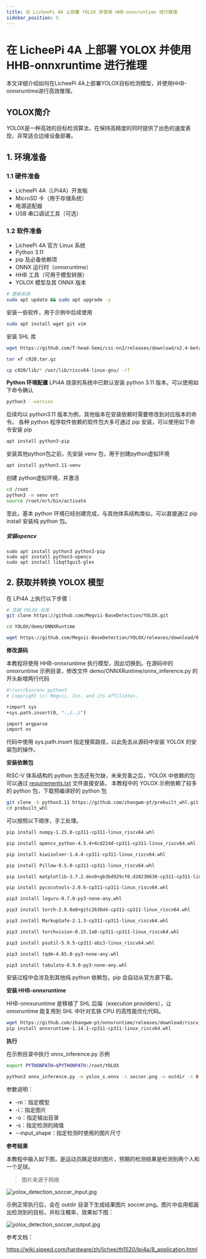 ```yaml
---
title: 在 LicheePi 4A 上部署 YOLOX 并使用 HHB-onnxruntime 进行推理
sidebar_position: 5
---
```


# 在 LicheePi 4A 上部署 YOLOX 并使用 HHB-onnxruntime 进行推理

本文详细介绍如何在LicheePi 4A上部署YOLOX目标检测模型，并使用HHB-onnxruntime进行高效推理。

## YOLOX简介

YOLOX是一种高效的目标检测算法，在保持高精度的同时提供了出色的速度表现，非常适合边缘设备部署。

## 1. 环境准备

### 1.1 硬件准备

- LicheePi 4A（LPi4A）开发板
- MicroSD 卡（用于存储系统）
- 电源适配器
- USB 串口调试工具（可选）

### 1.2 软件准备

- LicheePi 4A 官方 Linux 系统
- Python 3.11
- pip 及必备依赖项
- ONNX 运行时（onnxruntime）
- HHB 工具（可用于模型转换）
- YOLOX 模型及其 ONNX 版本

```sh
# 更新系统
sudo apt update && sudo apt upgrade -y
```

安装一些软件，用于示例中后续使用

```bash
sudo apt install wget git vim
```

安装 SHL 库

```bash
wget https://github.com/T-head-Semi/csi-nn2/releases/download/v2.4-beta.1/c920.tar.gz

tar xf c920.tar.gz

cp c920/lib/* /usr/lib/riscv64-linux-gnu/ -rf
```

**Python 环境配置**
LPi4A 烧录的系统中已默认安装 python 3.11 版本。可以使用如下命令确认

```bash
python3 --version
```

后续均以 python3.11 版本为例，其他版本在安装依赖时需要修改到对应版本的命令。
各种 python 程序软件依赖的软件包大多可通过 pip 安装，可以使用如下命令安装 pip

```bash
apt install python3-pip
```

安装其他python包之前，先安装 venv 包，用于创建python虚拟环境

```bash
apt install python3.11-venv
```

创建 python虚拟环境，并激活

```bash
cd /root
python3 -m venv ort
source /root/ort/bin/activate
```

至此，基本 python 环境已经创建完成，与其他体系结构类似，可以直接通过 pip install 安装纯 python 包。

##### 安装opencv

```shell
sudo apt install python3 python3-pip
sudo apt install python3-opencv 
sudo apt install libqt5gui5-gles
```

## 2. 获取并转换 YOLOX 模型

在 LPi4A 上执行以下步骤：

```sh
# 克隆 YOLOX 仓库
git clone https://github.com/Megvii-BaseDetection/YOLOX.git

cd YOLOX/demo/ONNXRuntime

wget https://github.com/Megvii-BaseDetection/YOLOX/releases/download/0.1.1rc0/yolox_s.onnx

```

**修改源码**

本教程将使用 HHB-onnxruntime 执行模型，因此切换到。在源码中的 onnxruntime 示例目录，修改文件 demo/ONNXRuntime/onnx_inference.py 的开头新增两行代码

```bash
#!/usr/bin/env python3
# Copyright (c) Megvii, Inc. and its affiliates.

+import sys
+sys.path.insert(0, "../../")

import argparse
import os
```

代码中使用 sys.path.insert 指定搜索路径，以此免去从源码中安装 YOLOX 的安装包的操作。

**安装依赖包**

RISC-V 体系结构的 python 生态还有欠缺，未来完善之后，YOLOX 中依赖的包可以通过 [requirements.txt](https://github.com/Megvii-BaseDetection/YOLOX/blob/main/requirements.txt) 文件直接安装。
本教程中的 YOLOX 示例依赖了较多的 python 包，下载预编译好的 python 包

```bash
git clone -b python3.11 https://github.com/zhangwm-pt/prebuilt_whl.git
cd prebuilt_whl
```

可以按照以下顺序，手工处理。

```bash
pip install numpy-1.25.0-cp311-cp311-linux_riscv64.whl

pip install opencv_python-4.5.4+4cd224d-cp311-cp311-linux_riscv64.whl

pip install kiwisolver-1.4.4-cp311-cp311-linux_riscv64.whl

pip install Pillow-9.5.0-cp311-cp311-linux_riscv64.whl

pip install matplotlib-3.7.2.dev0+gb3bd929cf0.d20230630-cp311-cp311-linux_riscv64.whl

pip install pycocotools-2.0.6-cp311-cp311-linux_riscv64.whl

pip3 install loguru-0.7.0-py3-none-any.whl

pip3 install torch-2.0.0a0+gitc263bd4-cp311-cp311-linux_riscv64.whl

pip3 install MarkupSafe-2.1.3-cp311-cp311-linux_riscv64.whl

pip3 install torchvision-0.15.1a0-cp311-cp311-linux_riscv64.whl

pip3 install psutil-5.9.5-cp311-abi3-linux_riscv64.whl

pip3 install tqdm-4.65.0-py3-none-any.whl

pip3 install tabulate-0.9.0-py3-none-any.whl
```

安装过程中会涉及到其他纯 python 依赖包，pip 会自动从官方源下载。

**安装 HHB-onnxruntime**

HHB-onnxuruntime 是移植了 SHL 后端（execution providers），让 onnxruntime 能复用到 SHL 中针对玄铁 CPU 的高性能优化代码。

```bash
wget https://github.com/zhangwm-pt/onnxruntime/releases/download/riscv_whl/onnxruntime-1.14.1-cp311-cp311-linux_riscv64.whl
pip install onnxruntime-1.14.1-cp311-cp311-linux_riscv64.whl
```

**执行**

在示例目录中执行 onnx_inference.py 示例

```bash
export PYTHONPATH=$PYTHONPATH:/root/YOLOX

python3 onnx_inference.py -m yolox_s.onnx -i soccer.png -o outdir -s 0.3 --input_shape 640,640
```

参数说明：

- -m：指定模型
- -i：指定图片
- -o：指定输出目录
- -s：指定检测的阈值
- --input_shape：指定检测时使用的图片尺寸

**参考结果**

本教程中输入如下图，是运动员踢足球的图片，预期的检测结果是检测到两个人和一个足球。

> 图片来源于网络

![yolox_detection_soccer_input.jpg](https://wiki.sipeed.com/hardware/zh/lichee/th1520/lpi4a/assets/application/yolox_detection_soccer_input.jpg)

示例正常执行后，会在 outdir 目录下生成结果图片 soccer.png。图片中会用框画出检测到的目标，并标注概率，效果如下图：

![yolox_detection_soccer_output.jpg](https://wiki.sipeed.com/hardware/zh/lichee/th1520/lpi4a/assets/application/yolox_detection_soccer_output.jpg)

参考文档：

https://wiki.sipeed.com/hardware/zh/lichee/th1520/lpi4a/8_application.html